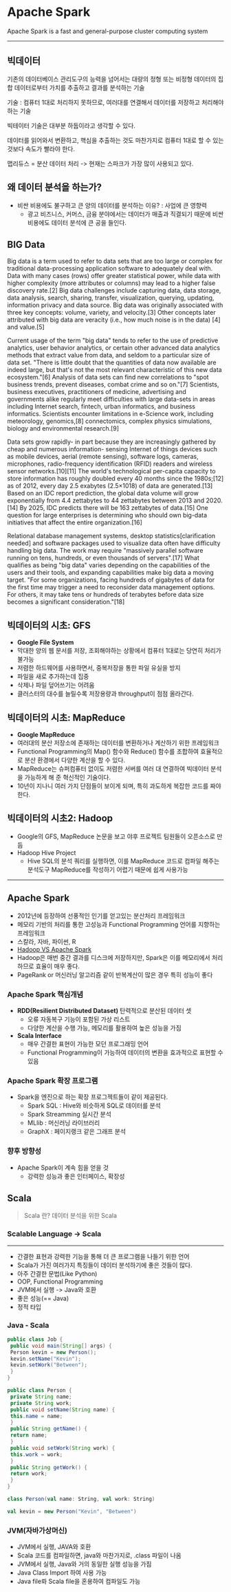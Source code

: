 # Apache Spark

Apache Spark is a fast and general-purpose cluster computing system


---

## 빅데이터

 기존의 데이터베이스 관리도구의 능력을 넘어서는 대량의 정형 또는 비정형 데이터의 집합 데이터로부터 가치를 추출하고 결과를 분석하는 기술

 기술 : 컴퓨터 1대로 처리하지 못하므로, 여러대를 연결해서 데이터를 저장하고 처리해야 하는 기술

빅테이터 기술은 대부분 하둡이라고 생각할 수 있다.

데이터를 읽어와서 변환하고, 핵심을 추출하는 것도 마찬가지로 컴퓨터 1대로 할 수 있는것보다 속도가 빨라야 한다.

맵리듀스 = 분산 데이터 처리 -> 현재는 스파크가 가장 많이 사용되고 있다.

## 왜 데이터 분석을 하는가?

* 비싼 비용에도 불구하고 큰 양의 데이터를 분석하는 이유? : 사업에 큰 영향력
  * 광고 비즈니스, 커머스, 금융 분야에서는 데이터가 매출과 직결되기 때문에 비싼 비용에도 데이터 분석에 큰 공을 들인다.


## BIG Data

Big data is a term used to refer to data sets that are too large or complex for traditional data-processing application software to adequately deal with. Data with many cases (rows) offer greater statistical power, while data with higher complexity (more attributes or columns) may lead to a higher false discovery rate.[2] Big data challenges include capturing data, data storage, data analysis, search, sharing, transfer, visualization, querying, updating, information privacy and data source. Big data was originally associated with three key concepts: volume, variety, and velocity.[3] Other concepts later attributed with big data are veracity (i.e., how much noise is in the data) [4] and value.[5]

Current usage of the term "big data" tends to refer to the use of predictive analytics, user behavior analytics, or certain other advanced data analytics methods that extract value from data, and seldom to a particular size of data set. "There is little doubt that the quantities of data now available are indeed large, but that's not the most relevant characteristic of this new data ecosystem."[6] Analysis of data sets can find new correlations to "spot business trends, prevent diseases, combat crime and so on."[7] Scientists, business executives, practitioners of medicine, advertising and governments alike regularly meet difficulties with large data-sets in areas including Internet search, fintech, urban informatics, and business informatics. Scientists encounter limitations in e-Science work, including meteorology, genomics,[8] connectomics, complex physics simulations, biology and environmental research.[9]

Data sets grow rapidly- in part because they are increasingly gathered by cheap and numerous information- sensing Internet of things devices such as mobile devices, aerial (remote sensing), software logs, cameras, microphones, radio-frequency identification (RFID) readers and wireless sensor networks.[10][11] The world's technological per-capita capacity to store information has roughly doubled every 40 months since the 1980s;[12] as of 2012, every day 2.5 exabytes (2.5×1018) of data are generated.[13] Based on an IDC report prediction, the global data volume will grow exponentially from 4.4 zettabytes to 44 zettabytes between 2013 and 2020.[14] By 2025, IDC predicts there will be 163 zettabytes of data.[15] One question for large enterprises is determining who should own big-data initiatives that affect the entire organization.[16]

Relational database management systems, desktop statistics[clarification needed] and software packages used to visualize data often have difficulty handling big data. The work may require "massively parallel software running on tens, hundreds, or even thousands of servers".[17] What qualifies as being "big data" varies depending on the capabilities of the users and their tools, and expanding capabilities make big data a moving target. "For some organizations, facing hundreds of gigabytes of data for the first time may trigger a need to reconsider data management options. For others, it may take tens or hundreds of terabytes before data size becomes a significant consideration."[18]

## 빅데이터의 시초: GFS

* **Google File System**
* 막대한 양의 웹 문서를 저장, 조회해야하는 상황에서 컴퓨터 1대로는 당연히 처리가 불가능
* 저렴한 하드웨어를 사용하면서, 중복저장을 통한 파일 유실을 방지
* 파일을 새로 추가하는데 집중
* 삭제나 파일 덮어쓰기는 어려움
* 클러스터의 대수를 늘릴수록 저장용량과 throughput이 점점 올라간다.

## 빅데이터의 시초: MapReduce

* **Google MapReduce**
* 여러대의 분산 저장소에 존재하는 데이터를 변환하거나 계산하기 위한 프레임워크
* Functional Programming의 Map() 함수와 Reduce() 함수를 조합하여 효율적으로 분산 환경에서 다양한 계산을 할 수 있다.
* MapReduce는 슈퍼컴퓨터 없이도 저렴한 서버를 여러 대 연결하여 빅데이터 분석을 가능하게 해 준 혁신적인 기술이다.
* 10년이 지나니 여러 가지 단점들이 보이게 되며, 특히 과도하게 복잡한 코드를 짜야한다.

## 빅데이터의 시초2: Hadoop

* Google의 GFS, MapReduce 논문을 보고 야후 프로젝트 팀원들이 오픈소스로 만듬
* Hadoop Hive Project
    * Hive
      SQL의 분석 쿼리를 실행하면, 이를 MapReduce 코드로 컴파일 해주는 분석도구
      MapReduce를 작성하기 어렵기 때문에 쉽게 사용가능

---

## Apache Spark

* 2012년에 등장하여 선풍적인 인기를 얻고있는 분산처리 프레임워크
* 메모리 기반의 처리를 통한 고성능과 Functional Programming 언어를 지향하는 프레임워크
* 스칼라, 자바, 파이썬, R
* [Hadoop VS Apache Spark](http://engineering.vcnc.co.kr/2015/05/data-analysis-with-spark/)
* Hadoop은 매번 중간 결과를 디스크에 저장하지만, Spark은 이를 메모리에서 처리하므로 효율이 매우 좋다.
* PageRank or 머신러닝 알고리즘 같이 반복계산이 많은 경우 특히 성능이 좋다


### Apache Spark 핵심개념

* **RDD(Resilient Distributed Dataset)** 탄력적으로 분산된 데이터 셋
    * 오류 자동복구 기능이 포함된 가상 리스트
    * 다양한 계산을 수행 가능, 메모리를 활용하여 높은 성능을 가짐
* **Scala Interface**
    * 매우 간결한 표현이 가능한 모던 프로그래밍 언어
    * Functional Programming이 가능하여 데이터의 변환을 효과적으로 표현할 수 있음


### Apache Spark 확장 프로그램

* Spark을 엔진으로 하는 확장 프로그젝트들이 같이 제공된다.
    * Spark SQL : Hive와 비슷하게 SQL로 데이터를 분석
    * Spark Streamming 실시간 분석
    * MLlib : 머신러닝 라이브러리
    * GraphX : 페이지랭크 같은 그래프 분석


### 향후 방향성

* Apache Spark이 계속 힘을 얻을 것
    * 강력한 성능과 좋은 인터페이스, 확장성


## Scala

> Scala 란?
> 데이터 분석을 위한 Scala

### **Sca**lable **La**nguage -> Scala
***

* 간결한 표현과 강력한 기능을 통해 더 큰 프로그램을 나들기 위한 언어
* Scala가 가진 여러가지 특징들이 데이터 분석하기에 좋은 것들이 많다.
* 아주 간결한 문법(Like Python)
* OOP, Functional Programming
* JVM에서 실행 -> Java와 호환
* 좋은 성능(== Java)
* 정적 타입


### Java - Scala

```Java
public class Job {
 public void main(String[] args) {
 Person kevin = new Person();
 kevin.setName("Kevin");
 kevin.setWork("Between");
 }
}

public class Person {
 private String name;
 private String work;
 public void setName(String name) {
 this.name = name;
 }
 public String getName() {
 return name;
 }
 public void setWork(String work) {
 this.work = work;
 }
 public String getWork() {
 return work;
 }
}
```



```Scala
class Person(val name: String, val work: String)

val kevin = new Person("Kevin", "Between")
```

### JVM(자바가상머신)

* JVM에서 실행, JAVA와 호환
* Scala 코드를 컴파일하면, java와 마찬가지로, .class 파일이 나옴
* JVM에서 실행, Java와 거의 동일한 실행 성능을 가짐
* Java Class Import 하여 사용 가능
* Java file롸 Scala file을 혼용하여 컴파일도 가능

